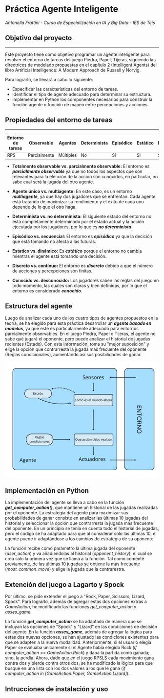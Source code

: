 # Práctica Agente Inteligente

*Antonella Frattini - Curso de Especialización en IA y Big Data - IES de Teis*


## Objetivo del proyecto
---
Este proyecto tiene como objetivo programar un agente inteligente para resolver el entorno de tareas del juego Piedra, Papel, Tijeras, siguiendo las directrices de modelado propuestas en el capítulo 2 (Intelligent Agents) del libro Artificial Intelligence: A Modern Approach de Russell y Norvig.

Para lograrlo, se llevará a cabo lo siguiente:

* Especificar las características del entorno de tareas.
* Identificar el tipo de agente adecuado para determinar su estructura.
* Implementar en Python los componentes necesarios para construir la función agente o función de mapeo entre percepciones y acciones.



## Propiedades del entorno de tareas
---
| Entorno de tareas | Observable | Agentes | Determinista | Episódico | Estático | Discreto | Conocido |
|---------------------|------------|---------|--------------|-----------|----------|----------|----------|
| RPS                 | Parcialmente | Múltiples | No | Si         | Si        | Si        | Si        |


* **Totalmente observable vs. parcialmente observable:** El entorno es ***parcialmente observable*** ya que no todos los aspectos que son relevantes para la elección de la acción son conocidos, en particular, no sabe cual será la jugada del otro agente.

* **Agente único vs. multiagente:** En este caso, es un entorno ***multiagente***, ya que hay dos jugadores que se enfrentan. Cada agente está tratando de maximizar su rendimiento y el éxito de cada uno depende de lo que el otro haga.

* **Determinista vs. no determinista:** El siguiente estado del entorno no está completamente determinado por el estado actual y la acción ejecutada por los jugadores, por lo que es ***no determinista***.

* **Episódico vs. secuencial:** El entorno es ***episódico*** ya que la decición que está tomando no afecta a las futuras.

* **Estatico vs. dinámico:** Es ***estático*** porque el entorno no cambia mientras el agente está tomando una decisión.

* **Discreto vs. contínuo:**  El entorno es ***discreto*** debido a que el número de acciones y percepciones son finitas.

* **Conocido vs. desconocido:** Los jugadores saben las reglas del juego en todo momento, las cuales son claras y bien definidas, por lo que el entorno es considerado ***conocido***.



## Estructura del agente

Luego de analizar cada uno de los cuatro tipos de agentes propuestos en la teoría, se ha elegido para esta práctica desarrollar un ***agente basado en modelos***, ya que este es particularmente adecuado para entornos parcialmente observables. En el juego Piedra, Papel o Tijeras, el agente no sabe qué jugará el oponente, pero puede analizar el historial de jugadas recientes (Estado). Con esta información, toma su "mejor suposición" y elige la opción que contrarresta la jugada más frecuente del oponente (Reglas condicionales), aumentando así sus posibilidades de ganar.

![Estructura del agente](doc/estructura_agente.png)



## Implementación en Python

La implementación del agente se lleva a cabo en la función ***get_computer_action()***, que mantiene un historial de las jugadas realizadas por el oponente. La estrategia del agente para maximizar sus probabilidades de ganar consiste en analizar las últimas 10 jugadas del historial y seleccionar la opción que contrarresta la jugada más frecuente del oponente. En un principio se tenía en cuenta todo el historial de jugadas, pero el código se ha adaptado para que al considerar solo lás últimas 10, el agente puede ir adaptándose a los cambios de estrategia de su oponente.

La función recibe como parámetro la última jugada del oponente (*user_action*) y va añadiendolas al historial (*opponent_history*), el cual se crea solo la primera vez que se llama a la función. Tal como comenté previamente, de las últimas 10 jugadas se obtiene la más frecuente (*most_common_move*) y elige la jugada que la contrarestra.


## Extención del juego a Lagarto y Spock

Por último, se pide extender el juego a "Rock, Paper, Scissors, Lizard, Spock". Para lograrlo, además de agregar estas dos opciones extras a *GameAction*, he modificado las funciones *get_computer_action* y *asses_game*.

La función ***get_computer_action*** se ha adaptado de manera que se incluyan las opciones de "Spock" y "Lizard" en las condiciones de decisión del agente. En la función ***asses_game***, además de agregar la lógica para estas dos nuevas opciones, se han ajustado las condiciones existentes para que se adapten a la nueva modalidad. Anteriormente, si el usuario elegía Paper se evaluaba unicamente si el Agente había elegido Rock (*if computer_action == GameAction.Rock*) y daba la partida como ganada; sino, la perdía. Ahora, dado que en el juego RPSLS cada movimiento gana contra dos y pierde contra otros dos,  se ha modificado la lógica para que busque en una lista con los dos valores a los que le gana (*if computer_action in [GameAction.Paper, GameAction.Lizard]*).


## Intrucciones de instalación y uso



